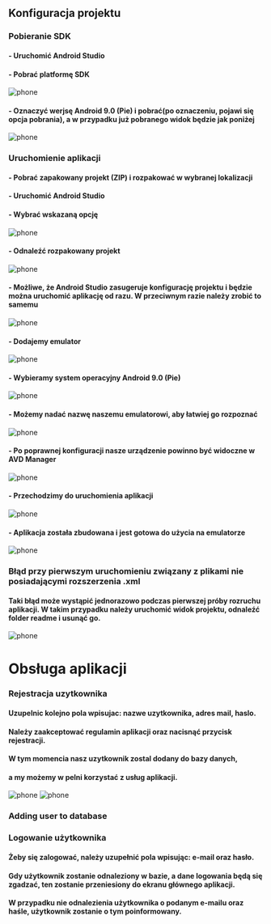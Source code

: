## Konfiguracja projektu
### Pobieranie SDK
#### - Uruchomić Android Studio
#### - Pobrać platformę SDK
![phone](app/src/main/res/readme/configuration/scr001.jpg)
#### - Oznaczyć werjsę Android 9.0 (Pie) i pobrać(po oznaczeniu, pojawi się opcja pobrania), a w przypadku już pobranego widok będzie jak poniżej
![phone](app/src/main/res/readme/configuration/scr002.jpg)

### Uruchomienie aplikacji
#### - Pobrać zapakowany projekt (ZIP) i rozpakować w wybranej lokalizacji
#### - Uruchomić Android Studio
#### - Wybrać wskazaną opcję
![phone](app/src/main/res/readme/configuration/scr0.jpg)
#### - Odnaleźć rozpakowany projekt
![phone](app/src/main/res/readme/configuration/scr1.jpg)
#### - Możliwe, że Android Studio zasugeruje konfigurację projektu i będzie można uruchomić aplikację od razu. W przeciwnym razie należy zrobić to samemu

![phone](app/src/main/res/readme/configuration/scr2.jpg)
#### - Dodajemy emulator
![phone](app/src/main/res/readme/configuration/scr3.jpg)
#### - Wybieramy system operacyjny Android 9.0 (Pie)
![phone](app/src/main/res/readme/configuration/scr4.jpg)
#### - Możemy nadać nazwę naszemu emulatorowi, aby łatwiej go rozpoznać
![phone](app/src/main/res/readme/configuration/scr5.jpg)
#### - Po poprawnej konfiguracji nasze urządzenie powinno być widoczne w AVD Manager
![phone](app/src/main/res/readme/configuration/scr6.jpg)
#### - Przechodzimy do uruchomienia aplikacji
![phone](app/src/main/res/readme/configuration/scr7.jpg)
#### - Aplikacja została zbudowana i jest gotowa do użycia na emulatorze
![phone](app/src/main/res/readme/configuration/scr8.jpg)


### Błąd przy pierwszym uruchomieniu związany z plikami nie posiadającymi rozszerzenia .xml
#### Taki błąd może wystąpić jednorazowo podczas pierwszej próby rozruchu aplikacji. W takim przypadku należy uruchomić widok projektu, odnaleźć folder readme i usunąć go.
![phone](app/src/main/res/readme/configuration/scr_err.jpg)

# Obsługa aplikacji

### Rejestracja uzytkownika
####   Uzupelnic kolejno pola wpisujac: nazwe uzytkownika, adres mail, haslo.
####   Należy zaakceptować regulamin aplikacji oraz nacisnąć przycisk rejestracji.
####   W tym momencia nasz uzytkownik zostal dodany do bazy danych,
####   a my możemy w pelni korzystać z usług aplikacji.

![phone](app/src/main/res/readme/rejestracja.gif)
![phone](app/src/main/res/readme/rejestracja_DB.png)

### Adding user to database
<!--![phone](app/src/main/res/readme/db_added.png)-->

### Logowanie użytkownika
####    Żeby się zalogować, należy uzupełnić pola wpisując: e-mail oraz hasło.
####    Gdy użytkownik zostanie odnaleziony w bazie, a dane logowania będą się zgadzać, ten zostanie przeniesiony do ekranu głównego aplikacji.
####    W przypadku nie odnalezienia użytkownika o podanym e-mailu oraz haśle, użytkownik zostanie o tym poinformowany.

<!--![phone](app/src/main/res/demo/logging_in.gif)-->